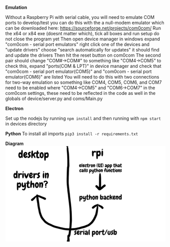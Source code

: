 
**Emulation**

Without a Raspberry Pi with serial cable, you will need to emulate COM ports to develop/test
you can do this with the a null-modem emulator which can be downloaded 
here: https://sourceforge.net/projects/com0com/
Run the x64 or x84 exe (doesnt matter which), tick all boxes and run setup
do not close the program yet
Then open device manager in windows
expand "com0com - serial port emulators"
right click one of the devices and "update drivers"
choose "search automatically for updates"
it should find and update the drivers
Then hit the reset button on com0com
The second pair should change "COM#->COM#" to something like "COM4->COM5"
to check this, expand "ports(COM & LPT)" in device manager
and check that "com0com - serial port emulator(COM5)" and "com0com - serial port emulator(COM6)" are listed
You will need to do this with two connections for two-way emulation so something like COM4, COM5, COM6, and COM7 need to be enabled
where "COM4->COM5" and "COM6->COM7" in the com0com settings, these need to be reflected in the code as well in the globals of device/server.py and coms/Main.py


**Electron**

Set up the nodejs by running 
`npm install` and then running with `npm start` in devices directory

**Python**
To install all imports
`pip3 install -r requirements.txt`

**Diagram**
![alt text](https://github.com/EECSisFUN/SeniorDesign/blob/master/image.png)





